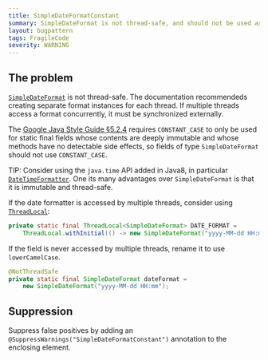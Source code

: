 ```yaml
---
title: SimpleDateFormatConstant
summary: SimpleDateFormat is not thread-safe, and should not be used as a constant field.
layout: bugpattern
tags: FragileCode
severity: WARNING
---
```


<!--
*** AUTO-GENERATED, DO NOT MODIFY ***
To make changes, edit the @BugPattern annotation or the explanation in docs/bugpattern.
-->

## The problem
[`SimpleDateFormat`][] is not thread-safe. The documentation recommendeds
creating separate format instances for each thread. If multiple threads access a
format concurrently, it must be synchronized externally.

The [Google Java Style Guide §5.2.4][style] requires `CONSTANT_CASE` to only be
used for static final fields whose contents are deeply immutable and whose
methods have no detectable side effects, so fields of type `SimpleDateFormat`
should not use `CONSTANT_CASE`.

TIP: Consider using the `java.time` API added in Java8, in particular
[`DateTimeFormatter`][]. One its many advantages over `SimpleDateFormat` is that
it is immutable and thread-safe.

If the date formatter is accessed by multiple threads, consider using
[`ThreadLocal`][]:

```java
private static final ThreadLocal<SimpleDateFormat> DATE_FORMAT =
    ThreadLocal.withInitial(() -> new SimpleDateFormat("yyyy-MM-dd HH:mm"));

```

If the field is never accessed by multiple threads, rename it to use
`lowerCamelCase`.

```java
@NotThreadSafe
private static final SimpleDateFormat dateFormat =
    new SimpleDateFormat("yyyy-MM-dd HH:mm");

```

[`SimpleDateFormat`]: http://docs.oracle.com/javase/8/docs/api/java/text/SimpleDateFormat.html
[`ThreadLocal`]: http://docs.oracle.com/javase/8/docs/api/java/lang/ThreadLocal.html
[`DateTimeFormatter`]: https://docs.oracle.com/javase/8/docs/api/java/time/format/DateTimeFormatter.html

[style]: https://google.github.io/styleguide/javaguide.html#s5.2.4-constant-names

## Suppression
Suppress false positives by adding an `@SuppressWarnings("SimpleDateFormatConstant")` annotation to the enclosing element.
